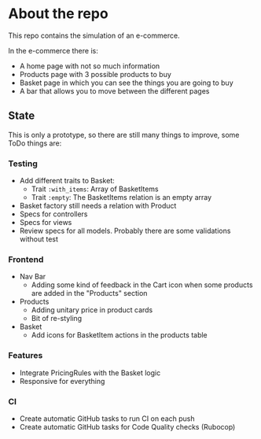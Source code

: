 # About the repo
This repo contains the simulation of an e-commerce.

In the e-commerce there is:
- A home page with not so much information
- Products page with 3 possible products to buy
- Basket page in which you can see the things you are going to buy
- A bar that allows you to move between the different pages

## State
This is only a prototype, so there are still many things to improve, some ToDo things are:
### Testing
- Add different traits to Basket:
  - Trait `:with_items`: Array of BasketItems
  - Trait `:empty`: The BasketItems relation is an empty array
- Basket factory still needs a relation with Product
- Specs for controllers
- Specs for views
- Review specs for all models. Probably there are some validations without test
### Frontend
- Nav Bar
  - Adding some kind of feedback in the Cart icon when some products are added in the "Products" section
- Products
  - Adding unitary price in product cards
  - Bit of re-styling
- Basket
  - Add icons for BasketItem actions in the products table
### Features
- Integrate PricingRules with the Basket logic
- Responsive for everything
### CI
- Create automatic GitHub tasks to run CI on each push
- Create automatic GitHub tasks for Code Quality checks (Rubocop)